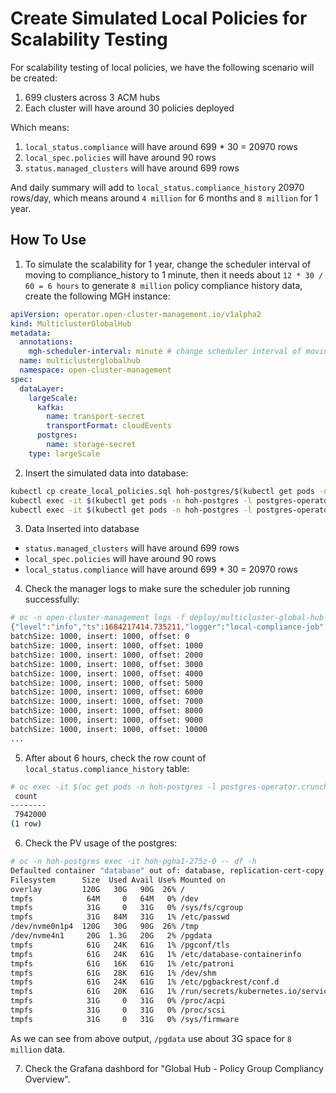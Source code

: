 # Create Simulated Local Policies for Scalability Testing

For scalability testing of local policies, we have the following scenario will be created:

1. 699 clusters across 3 ACM hubs
2. Each cluster will have around 30 policies deployed

Which means:

1. `local_status.compliance` will have around 699 * 30 = 20970 rows
2. `local_spec.policies` will have around 90 rows
3. `status.managed_clusters` will have around 699 rows

And daily summary will add to `local_status.compliance_history` 20970 rows/day, which means around `4 million` for 6 months and `8 million` for 1 year.

## How To Use

1. To simulate the scalability for 1 year, change the scheduler interval of moving to compliance_history to 1 minute, then it needs about `12 * 30 / 60 = 6 hours` to generate `8 million` policy compliance history data, create the following MGH instance:

```yaml
apiVersion: operator.open-cluster-management.io/v1alpha2
kind: MulticlusterGlobalHub
metadata:
  annotations:
    mgh-scheduler-interval: minute # change scheduler interval of moving to compliance_history to 1 minute
  name: multiclusterglobalhub
  namespace: open-cluster-management
spec:
  dataLayer:
    largeScale:
      kafka:
        name: transport-secret
        transportFormat: cloudEvents
      postgres:
        name: storage-secret
    type: largeScale
```

2. Insert the simulated data into database:

```bash
kubectl cp create_local_policies.sql hoh-postgres/$(kubectl get pods -n hoh-postgres -l postgres-operator.crunchydata.com/role=master -o jsonpath='{.items..metadata.name}'):/tmp
kubectl exec -it $(kubectl get pods -n hoh-postgres -l postgres-operator.crunchydata.com/role=master -o jsonpath='{.items..metadata.name}') -c database -n hoh-postgres -- ls -l /tmp/create_local_policies.sql
kubectl exec -it $(kubectl get pods -n hoh-postgres -l postgres-operator.crunchydata.com/role=master -o jsonpath='{.items..metadata.name}') -c database -n hoh-postgres -- psql -U postgres -d hoh -f /tmp/create_local_policies.sql
```

3. Data Inserted into database

- `status.managed_clusters` will have around 699 rows
- `local_spec.policies` will have around 90 rows
- `local_status.compliance` will have around 699 * 30 = 20970 rows

4. Check the manager logs to make sure the scheduler job running successfully:

```bash
# oc -n open-cluster-management logs -f deploy/multicluster-global-hub-manager
{"level":"info","ts":1684217414.735211,"logger":"local-compliance-job","msg":"start running","LastRun":"2023-05-16 06:10:14","NextRun":"2023-05-16 06:11:14"}
batchSize: 1000, insert: 1000, offset: 0
batchSize: 1000, insert: 1000, offset: 1000
batchSize: 1000, insert: 1000, offset: 2000
batchSize: 1000, insert: 1000, offset: 3000
batchSize: 1000, insert: 1000, offset: 4000
batchSize: 1000, insert: 1000, offset: 5000
batchSize: 1000, insert: 1000, offset: 6000
batchSize: 1000, insert: 1000, offset: 7000
batchSize: 1000, insert: 1000, offset: 8000
batchSize: 1000, insert: 1000, offset: 9000
batchSize: 1000, insert: 1000, offset: 10000
...
```

5. After about 6 hours, check the row count of `local_status.compliance_history` table:

```bash
# oc exec -it $(oc get pods -n hoh-postgres -l postgres-operator.crunchydata.com/role=master -o jsonpath='{.items..metadata.name}') -c database -n hoh-postgres -- psql -U postgres -d hoh -c "SELECT count(*) from local_status.compliance_history"
 count
--------
 7942000
(1 row)
```

6. Check the PV usage of the postgres:

```bash
# oc -n hoh-postgres exec -it hoh-pgha1-275z-0 -- df -h
Defaulted container "database" out of: database, replication-cert-copy, pgbackrest, pgbackrest-config, postgres-startup (init), nss-wrapper-init (init)
Filesystem      Size  Used Avail Use% Mounted on
overlay         120G   30G   90G  26% /
tmpfs            64M     0   64M   0% /dev
tmpfs            31G     0   31G   0% /sys/fs/cgroup
tmpfs            31G   84M   31G   1% /etc/passwd
/dev/nvme0n1p4  120G   30G   90G  26% /tmp
/dev/nvme4n1     20G  1.3G   20G   2% /pgdata
tmpfs            61G   24K   61G   1% /pgconf/tls
tmpfs            61G   24K   61G   1% /etc/database-containerinfo
tmpfs            61G   16K   61G   1% /etc/patroni
tmpfs            61G   28K   61G   1% /dev/shm
tmpfs            61G   24K   61G   1% /etc/pgbackrest/conf.d
tmpfs            61G   20K   61G   1% /run/secrets/kubernetes.io/serviceaccount
tmpfs            31G     0   31G   0% /proc/acpi
tmpfs            31G     0   31G   0% /proc/scsi
tmpfs            31G     0   31G   0% /sys/firmware
```

As we can see from above output, `/pgdata` use about 3G space for `8 million` data.

7. Check the Grafana dashbord for "Global Hub - Policy Group Compliancy Overview".
